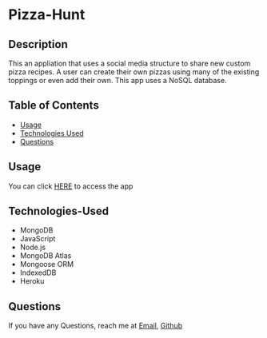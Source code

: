 # Pizza-Hunt

## Description 

This an appliation that uses a social media structure to share new custom pizza recipes. A user can create their own pizzas using many of the existing toppings or even add their own. This app uses a NoSQL database.

## Table of Contents
  - [Usage](#Usage)
  - [Technologies Used](#technology-used)
  - [Questions](#Questions)

## Usage

You can click [HERE](https://fierce-falls-54250.herokuapp.com/) to access the app
## Technologies-Used
* MongoDB
* JavaScript
* Node.js
* MongoDB Atlas
* Mongoose ORM
* IndexedDB
* Heroku

## Questions
If you have any Questions, reach me at [Email](guledlosman@gmail.com), [Github](https://github.com/ItzGuled/pizza-hunt)
